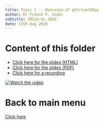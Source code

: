 ```yaml
---
title: Topic 1 -- Overview of gVirtualXRay
author: Dr Franck P. Vidal
subtitle: IBSim-4i 2020
date: 13th Aug 2020
---
```


# Content of this folder

- [Click here for the slides (HTML)](1-gVirtualRay-overview-IBSim-4i_2020.html)
- [Click here for the slides (PDF)](1-gVirtualRay-overview-IBSim-4i_2020.pdf)
- [Click here for a recording](https://youtu.be/xpEfLj9so8o)

[![Watch the video](https://img.youtube.com/vi/xpEfLj9so8o/0.jpg)](https://youtu.be/xpEfLj9so8o  "Overview of gVirtualXRay")

# Back to main menu

[Click here](../README.html#(2))
